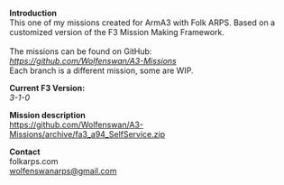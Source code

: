 <b>Introduction</b><br/>
This one of my missions created for ArmA3 with Folk ARPS. Based on a customized version of the F3 Mission Making Framework.<br/><br/>
The missions can be found on GitHub:<br/>
<i>https://github.com/Wolfenswan/A3-Missions</i><br/>
Each branch is a different mission, some are WIP.<br/>

<b>Current F3 Version:</b><br/>
<i>3-1-0</i>

<b>Mission description</b><br/>
https://github.com/Wolfenswan/A3-Missions/archive/fa3_a94_SelfService.zip

<b>Contact</b><br/>
folkarps.com<br/>
wolfenswanarps@gmail.com<br/>